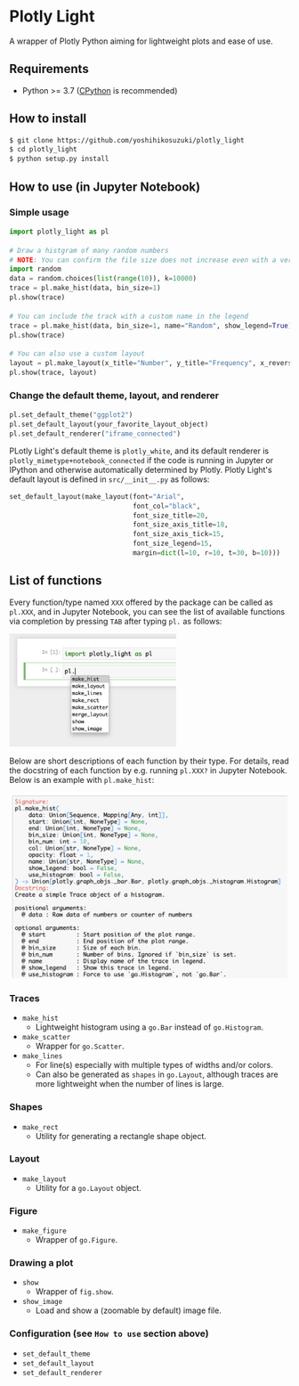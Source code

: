 # Plotly Light

A wrapper of Plotly Python aiming for lightweight plots and ease of use.

## Requirements

- Python >= 3.7 ([CPython](https://github.com/python/cpython) is recommended)

## How to install

```bash
$ git clone https://github.com/yoshihikosuzuki/plotly_light
$ cd plotly_light
$ python setup.py install
```

## How to use (in Jupyter Notebook)

### Simple usage

```python
import plotly_light as pl

# Draw a histgram of many random numbers
# NOTE: You can confirm the file size does not increase even with a very large `k`.
import random
data = random.choices(list(range(10)), k=10000)
trace = pl.make_hist(data, bin_size=1)
pl.show(trace)

# You can include the track with a custom name in the legend
trace = pl.make_hist(data, bin_size=1, name="Random", show_legend=True)
pl.show(trace)

# You can also use a custom layout
layout = pl.make_layout(x_title="Number", y_title="Frequency", x_reversed=True)
pl.show(trace, layout)
```

### Change the default theme, layout, and renderer

```python
pl.set_default_theme("ggplot2")
pl.set_default_layout(your_favorite_layout_object)
pl.set_default_renderer("iframe_connected")
```

PLotly Light's default theme is `plotly_white`, and its default renderer is `plotly_mimetype+notebook_connected` if the code is running in Jupyter or IPython and otherwise automatically determined by Plotly. Plotly Light's default layout is defined in `src/__init__.py` as follows:

```python
set_default_layout(make_layout(font="Arial",
                               font_col="black",
                               font_size_title=20,
                               font_size_axis_title=18,
                               font_size_axis_tick=15,
                               font_size_legend=15,
                               margin=dict(l=10, r=10, t=30, b=10)))
```

## List of functions

Every function/type named `XXX` offered by the package can be called as `pl.XXX`, and in Jupyter Notebook, you can see the list of available functions via completion by pressing `TAB` after typing `pl.` as follows:

<img src="assets/jupyter_completion.png" width="300">

Below are short descriptions of each function by their type. For details, read the docstring of each function by e.g. running `pl.XXX?` in Jupyter Notebook. Below is an example with `pl.make_hist`:

<img src="assets/function_help.png" width="500">

### Traces

- `make_hist`
  - Lightweight histogram using a `go.Bar` instead of `go.Histogram`.
- `make_scatter`
  - Wrapper for `go.Scatter`.
- `make_lines`
  - For line(s) especially with multiple types of widths and/or colors.
  - Can also be generated as `shapes` in `go.Layout`, although traces are more lightweight when the number of lines is large.

### Shapes

- `make_rect`
  - Utility for generating a rectangle shape object.

### Layout

- `make_layout`
  - Utility for a `go.Layout` object.

### Figure

- `make_figure`
  - Wrapper of `go.Figure`.

### Drawing a plot

- `show`
  - Wrapper of `fig.show`.
- `show_image`
  - Load and show a (zoomable by default) image file.

### Configuration (see `How to use` section above)

- `set_default_theme`
- `set_default_layout`
- `set_default_renderer`
